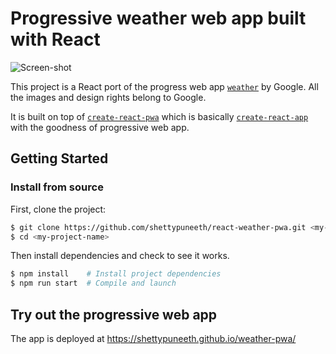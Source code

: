 # Progressive weather web app built with React

![Screen-shot](./public/demo.png=314x522)

This project is a React port of the progress web app
[`weather`](https://codelabs.developers.google.com/codelabs/your-first-pwapp/#0)
by Google. All the images and design rights belong to Google.

It is built on top of 
[`create-react-pwa`](https://github.com/jeffposnick/create-react-pwa)
which is basically
[`create-react-app`](https://github.com/facebookincubator/create-react-app)
with the goodness of progressive web app. 

## Getting Started

### Install from source

First, clone the project:

```bash
$ git clone https://github.com/shettypuneeth/react-weather-pwa.git <my-project-name>
$ cd <my-project-name>
```
Then install dependencies and check to see it works.

```bash
$ npm install    # Install project dependencies
$ npm run start  # Compile and launch
```

## Try out the progressive web app

The app is deployed at https://shettypuneeth.github.io/weather-pwa/
